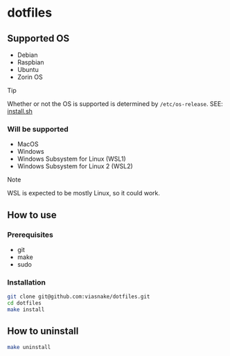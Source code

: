# dotfiles

## Supported OS

- Debian
- Raspbian
- Ubuntu
- Zorin OS

> [!TIP]
> Whether or not the OS is supported is determined by `/etc/os-release`.
> SEE: [install.sh](https://github.com/viasnake/dotfiles/blob/master/.scripts/install.sh)

### Will be supported

- MacOS
- Windows
- Windows Subsystem for Linux (WSL1)
- Windows Subsystem for Linux 2 (WSL2)

> [!NOTE]
> WSL is expected to be mostly Linux, so it could work.

## How to use

### Prerequisites

- git
- make
- sudo

### Installation

```bash
git clone git@github.com:viasnake/dotfiles.git
cd dotfiles
make install
```

## How to uninstall

```bash
make uninstall
```
